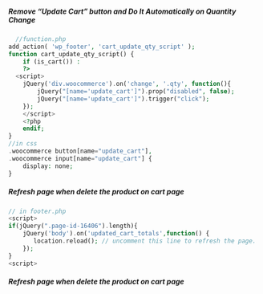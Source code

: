 ##### Remove “Update Cart” button and Do It Automatically on Quantity Change
```php
  //function.php
add_action( 'wp_footer', 'cart_update_qty_script' );
function cart_update_qty_script() {
    if (is_cart()) :
    ?>
  <script>
    jQuery('div.woocommerce').on('change', '.qty', function(){
        jQuery("[name='update_cart']").prop("disabled", false);
        jQuery("[name='update_cart']").trigger("click"); 
    });
    </script>
    <?php
    endif;
}
//in css
.woocommerce button[name="update_cart"],
.woocommerce input[name="update_cart"] {
	display: none;
}
```

##### Refresh page when delete the product on cart page
```php
// in footer.php
<script>
if(jQuery(".page-id-16406").length){
	jQuery('body').on('updated_cart_totals',function() {
	   location.reload(); // uncomment this line to refresh the page.
	});
}
<script>
```
##### Refresh page when delete the product on cart page
	
